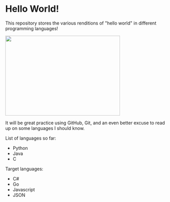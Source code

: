 # Hello World!

This repository stores the various renditions of "hello world" in different programming languages!

<img src="https://user-images.githubusercontent.com/56982428/217997748-3d7df999-9651-478d-839e-72e98ac89acc.gif" width="359" height="250"/>

It will be great practice using GitHub, Git, and an even better excuse to read up on some languages I should know.

List of languages so far:
- Python
- Java
- C

Target languages:
- C#
- Go
- Javascript
- JSON

